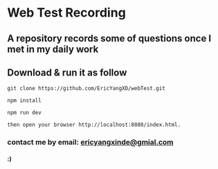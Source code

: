 <!--
 * @Author: Eric YangXinde
 * @Date: 2019-01-10 16:23:25
 * @LastModifiedBy: Eric YangXinde
 * @LastEditTime: 2019-10-18 12:36:20
 * @Description:
 -->

# Web Test Recording

## A repository records some of questions once I met in my daily work

## Download & run it as follow

    git clone https://github.com/EricYangXD/webTest.git

    npm install

    npm run dev

    then open your browser http://localhost:8080/index.html.

### contact me by email: ericyangxinde@gmial.com

#### :)
